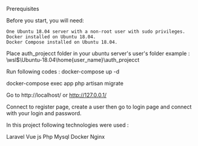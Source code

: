 Prerequisites

Before you start, you will need:

    One Ubuntu 18.04 server with a non-root user with sudo privileges.
    Docker installed on Ubuntu 18.04.
    Docker Compose installed on Ubuntu 18.04.


Place auth_projecct folder in your ubuntu server's user's folder
example : \\wsl$\Ubuntu-18.04\home\{user_name}\auth_projecct

Run following codes :
docker-compose up -d

docker-compose exec app php artisan migrate

Go to http://localhost/ or http://127.0.0.1/


Connect to register page, create a user then go to login page and connect with your login and password.

In this project following technologies were used :

Laravel
Vue js
Php
Mysql
Docker
Nginx
